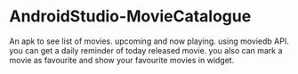 # AndroidStudio-MovieCatalogue
An apk to see list of movies.
upcoming and now playing.
using moviedb API.
you can get a daily reminder of today released movie.
you also can mark a movie as favourite and show your favourite movies in widget.
